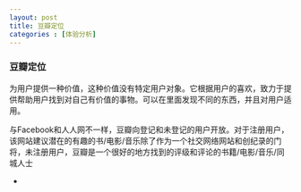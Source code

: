 ```yaml
---
layout: post
title: 豆瓣定位
categories : [体验分析]
---
```


<div id="content" class="center">
<section>
	<article>
		<h3>豆瓣定位</h3>
		<p>为用户提供一种价值，这种价值没有特定用户对象。它根据用户的喜欢，致力于提供帮助用户找到对自己有价值的事物。可以在里面发现不同的东西，并且对用户适用。</p>
		<p>与Facebook和人人网不一样，豆瓣向登记和未登记的用户开放。对于注册用户，该网站建议潜在的有趣的书/电影/音乐除了作为一个社交网络网站和创纪录的门将，未注册用户，豆瓣是一个很好的地方找到的评级和评论的书籍/电影/音乐/同城人士</p>
		<ul>
           <li></li>
		</ul>	
	</article>
</section>
</div>